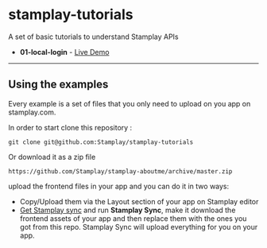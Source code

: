 stamplay-tutorials
==================

A set of basic tutorials to understand Stamplay APIs

* **01-local-login** - [Live Demo](https://31fd96.stamplay.com/index)

-----------------------

## Using the examples

Every example is a set of files that you only need to upload on you app on stamplay.com.

In order to start clone this repository :

    git clone git@github.com:Stamplay/stamplay-tutorials

Or download it as a zip file
	
	https://github.com/Stamplay/stamplay-aboutme/archive/master.zip 

 upload the frontend files in your app and you can do it in two ways:

* Copy/Upload them via the Layout section of your app on Stamplay editor
* [Get Stamplay sync](http://cdn.stamplay.com/stamplay-sync/stamplay-sync.zip) and run **Stamplay Sync**, make it download the frontend assets of your app and then replace them with the ones you got from this repo. Stamplay Sync will upload everything for you on your app.

